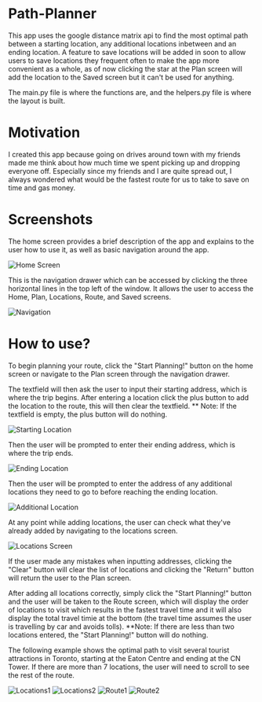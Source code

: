 # Path-Planner
This app uses the google distance matrix api to find the most optimal path between a starting location, any additional locations inbetween and an ending location. A feature to save locations will be added in soon to allow users to save locations they frequent often to make the app more convenient as a whole, as of now clicking the star at the Plan screen will add the location to the Saved screen but it can't be used for anything.

The main.py file is where the functions are, and the helpers.py file is where the layout is built.

# Motivation
I created this app because going on drives around town with my friends made me think about how much time we spent picking up and dropping everyone off. Especially since my friends and I are quite spread out, I always wondered what would be the fastest route for us to take to save on time and gas money.

# Screenshots
The home screen provides a brief description of the app and explains to the user how to use it, as well as basic navigation around the app.

![Home Screen](https://github.com/DavidLoi/Path-Planner/blob/main/Screenshots/HomeScreen.PNG)

This is the navigation drawer which can be accessed by clicking the three horizontal lines in the top left of the window. It allows the user to access the Home, Plan, Locations, Route, and Saved screens.

![Navigation](https://github.com/DavidLoi/Path-Planner/blob/main/Screenshots/Navigation.PNG)

# How to use?
To begin planning your route, click the "Start Planning!" button on the home screen or navigate to the Plan screen through the navigation drawer.

The textfield will then ask the user to input their starting address, which is where the trip begins. After entering a location click the plus button to add the location to the route, this will then clear the textfield.
** Note: If the textfield is empty, the plus button will do nothing.

![Starting Location](https://github.com/DavidLoi/Path-Planner/blob/main/Screenshots/StartingLocation.PNG)

Then the user will be prompted to enter their ending address, which is where the trip ends.

![Ending Location](https://github.com/DavidLoi/Path-Planner/blob/main/Screenshots/EndingLocation.PNG)

Then the user will be prompted to enter the address of any additional locations they need to go to before reaching the ending location.

![Additional Location](https://github.com/DavidLoi/Path-Planner/blob/main/Screenshots/AdditionalLocations.PNG)

At any point while adding locations, the user can check what they've already added by navigating to the locations screen.

![Locations Screen](https://github.com/DavidLoi/Path-Planner/blob/main/Screenshots/LocationsScreen.PNG)

If the user made any mistakes when inputting addresses, clicking the "Clear" button will clear the list of locations and clicking the "Return" button will return the user to the Plan screen.

After adding all locations correctly, simply click the "Start Planning!" button and the user will be taken to the Route screen, which will display the order of locations to visit which results in the fastest travel time and it will also display the total travel timie at the bottom (the travel time assumes the user is travelling by car and avoids tolls).
**Note: If there are less than two locations entered, the "Start Planning!" button will do nothing.

The following example shows the optimal path to visit several tourist attractions in Toronto, starting at the Eaton Centre and ending at the CN Tower. If there are more than 7 locations, the user will need to scroll to see the rest of the route.

![Locations1](https://github.com/DavidLoi/Path-Planner/blob/main/Screenshots/Sample1.PNG)
![Locations2](https://github.com/DavidLoi/Path-Planner/blob/main/Screenshots/Sample2.PNG)
![Route1](https://github.com/DavidLoi/Path-Planner/blob/main/Screenshots/Route1.PNG)
![Route2](https://github.com/DavidLoi/Path-Planner/blob/main/Screenshots/Route2.PNG)
